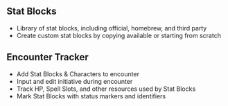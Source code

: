 ## Stat Blocks
- Library of stat blocks, including official, homebrew, and third party
- Create custom stat blocks by copying available or starting from scratch

## Encounter Tracker
- Add Stat Blocks & Characters to encounter
- Input and edit initiative during encounter
- Track HP, Spell Slots, and other resources used by Stat Blocks
- Mark Stat Blocks with status markers and identifiers